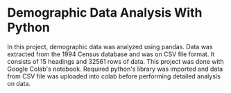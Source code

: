 # Demographic Data Analysis With Python

In this project, demographic data was analyzed using pandas. Data was extracted from the 1994 Census database and was on CSV file format. It consists of 15 headings and 32561 rows of data. 
This project was done with Google Colab's notebook. Required python's library was imported and data from CSV file was uploaded into colab before performing detailed analysis on data.

